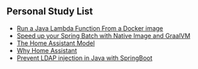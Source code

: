 ## Personal Study List
<!-- BLOG-POST-LIST:START -->
- [Run a Java Lambda Function From a Docker image](https://foojay.io/today/run-a-java-lambda-function-from-a-docker-image/)
- [Speed up your Spring Batch with Native Image and GraalVM](https://foojay.io/today/speed-up-your-spring-batch-with-native-image-and-graalvm/)
- [The Home Assistant Model](https://foojay.io/today/the-home-assistant-model/)
- [Why Home Assistant](https://foojay.io/today/why-home-assistant/)
- [Prevent LDAP injection in Java with SpringBoot](https://foojay.io/today/prevent-ldap-injection-in-java-with-springboot/)
<!-- BLOG-POST-LIST:END -->  
